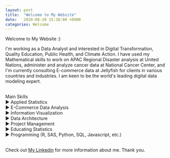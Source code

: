 ```yaml
---
layout: post
title:  "Welcome to My Website"
date:   2020-08-28 15:38:00 +0900
categories: Welcome
---
```


Welcome to My Website :) <br />

I'm working as a Data Analyst and interested in Digital Transformation, Quality Education, Public Health, and Climate Action. I have used my Mathematical skills to work on APAC Regional Disaster analysis at United Nations, administer and analyze cancer data at National Cancer Center, and I'm currently consulting E-commerce data at Jellyfish for clients in various countries and industries. I am keen to be the world's leading digital data modeling expert. <br /><br />

Main Skills <br />
► Applied Statistics <br />
► E-Commerce Data Analysis <br />
► Information Visualization <br />
► Data Architecture <br />
► Project Management <br />
► Educating Statistics <br />
► Programming (R, SAS, Python, SQL, Javascript, etc.) <br /><br />

Check out [My Linkedin][Jenny-Linkedin] for more information about me. Thank you. <br />

[Jenny-Linkedin]: https://www.linkedin.com/in/yujinjang/
